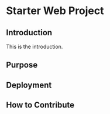 # Starter Web Project

## Introduction

This is the introduction.

## Purpose

## Deployment

## How to Contribute

